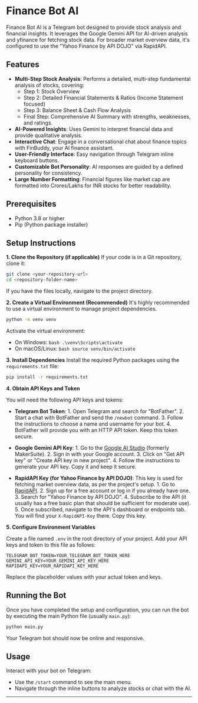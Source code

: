 # Finance Bot AI

Finance Bot AI is a Telegram bot designed to provide stock analysis and financial insights. It leverages the Google Gemini API for AI-driven analysis and yfinance for fetching stock data. For broader market overview data, it's configured to use the "Yahoo Finance by API DOJO" via RapidAPI.

## Features

*   **Multi-Step Stock Analysis**: Performs a detailed, multi-step fundamental analysis of stocks, covering:
    *   Step 1: Stock Overview
    *   Step 2: Detailed Financial Statements & Ratios (Income Statement focused)
    *   Step 3: Balance Sheet & Cash Flow Analysis
    *   Final Step: Comprehensive AI Summary with strengths, weaknesses, and ratings.
*   **AI-Powered Insights**: Uses Gemini to interpret financial data and provide qualitative analysis.
*   **Interactive Chat**: Engage in a conversational chat about finance topics with FinBuddy, your AI finance assistant.
*   **User-Friendly Interface**: Easy navigation through Telegram inline keyboard buttons.
*   **Customizable Bot Personality**: AI responses are guided by a defined personality for consistency.
*   **Large Number Formatting**: Financial figures like market cap are formatted into Crores/Lakhs for INR stocks for better readability.

## Prerequisites

*   Python 3.8 or higher
*   Pip (Python package installer)

## Setup Instructions

**1. Clone the Repository (if applicable)**
   If your code is in a Git repository, clone it:
   ```bash
   git clone <your-repository-url>
   cd <repository-folder-name>
   ```
   If you have the files locally, navigate to the project directory.

**2. Create a Virtual Environment (Recommended)**
   It's highly recommended to use a virtual environment to manage project dependencies.
   ```bash
   python -m venv venv
   ```
   Activate the virtual environment:
   *   On Windows:
     ```bash
     .\venv\Scripts\activate
     ```
   *   On macOS/Linux:
     ```bash
     source venv/bin/activate
     ```

**3. Install Dependencies**
   Install the required Python packages using the `requirements.txt` file:
   ```bash
   pip install -r requirements.txt
   ```

**4. Obtain API Keys and Token**

   You will need the following API keys and tokens:

   *   **Telegram Bot Token**:
      1.  Open Telegram and search for "BotFather".
      2.  Start a chat with BotFather and send the `/newbot` command.
      3.  Follow the instructions to choose a name and username for your bot.
      4.  BotFather will provide you with an HTTP API token. Keep this token secure.

   *   **Google Gemini API Key**:
      1.  Go to the [Google AI Studio](https://aistudio.google.com/app/apikey) (formerly MakerSuite).
      2.  Sign in with your Google account.
      3.  Click on "Get API key" or "Create API key in new project".
      4.  Follow the instructions to generate your API key. Copy it and keep it secure.

   *   **RapidAPI Key (for Yahoo Finance by API DOJO)**:
      This key is used for fetching market overview data, as per the project's setup.
      1.  Go to [RapidAPI](https://rapidapi.com/).
      2.  Sign up for a free account or log in if you already have one.
      3.  Search for "Yahoo Finance by API DOJO".
      4.  Subscribe to the API (it usually has a free basic plan that should be sufficient for moderate use).
      5.  Once subscribed, navigate to the API's dashboard or endpoints tab. You will find your `X-RapidAPI-Key` there. Copy this key.

**5. Configure Environment Variables**

   Create a file named `.env` in the root directory of your project. Add your API keys and token to this file as follows:

   ```env
   TELEGRAM_BOT_TOKEN=YOUR_TELEGRAM_BOT_TOKEN_HERE
   GEMINI_API_KEY=YOUR_GEMINI_API_KEY_HERE
   RAPIDAPI_KEY=YOUR_RAPIDAPI_KEY_HERE
   ```

   Replace the placeholder values with your actual token and keys.

## Running the Bot

   Once you have completed the setup and configuration, you can run the bot by executing the main Python file (usually `main.py`):

   ```bash
   python main.py
   ```

   Your Telegram bot should now be online and responsive.

## Usage

   Interact with your bot on Telegram:
   *   Use the `/start` command to see the main menu.
   *   Navigate through the inline buttons to analyze stocks or chat with the AI.

---
